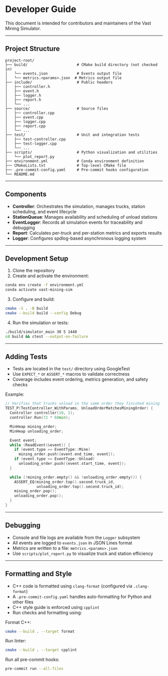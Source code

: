 # Developer Guide

This document is intended for contributors and maintainers of the Vast Mining Simulator.

---

## Project Structure

```
project-root/
├── build/                      # CMake build directory (not checked in)
│   └── events.json             # Events output file
│   └── metrics.<params>.json  # Metrics output file
├── include/                    # Public headers
│   ├── controller.h
│   ├── event.h
│   ├── logger.h
│   ├── report.h
│   └── ...
├── source/                     # Source files
│   ├── controller.cpp
│   ├── event.cpp
│   ├── logger.cpp
│   ├── report.cpp
│   └── ...
├── test/                       # Unit and integration tests
│   ├── test-controller.cpp
│   ├── test-logger.cpp
│   └── ...
├── scripts/                    # Python visualization and utilities
│   └── plot_report.py
├── environment.yml             # Conda environment definition
├── CMakeLists.txt              # Top-level CMake file
├── .pre-commit-config.yaml     # Pre-commit hooks configuration
└── README.md
```

---

## Components

- **Controller**: Orchestrates the simulation, manages trucks, station scheduling, and event lifecycle
- **StationQueue**: Manages availability and scheduling of unload stations
- **EventLogger**: Records all simulation events for traceability and debugging
- **Report**: Calculates per-truck and per-station metrics and exports results
- **Logger**: Configures spdlog-based asynchronous logging system

---

## Development Setup

1. Clone the repository
2. Create and activate the environment:

```bash
conda env create -f environment.yml
conda activate vast-mining-sim
```

3. Configure and build:

```bash
cmake -S . -B build
cmake --build build --config Debug
```

4. Run the simulation or tests:

```bash
./build/simulator_main 30 5 1440
cd build && ctest --output-on-failure
```

---

## Adding Tests

- Tests are located in the `test/` directory using GoogleTest
- Use `EXPECT_*` or `ASSERT_*` macros to validate correctness
- Coverage includes event ordering, metrics generation, and safety checks

Example:

```cpp
// Verifies that trucks unload in the same order they finished mining
TEST_P(TestController_WithParams, UnloadOrderMatchesMiningOrder) {
  Controller controller(10, 1);
  controller.Run(72 * 60min);

  MinHeap mining_order;
  MinHeap unloading_order;

  Event event;
  while (ReadEvent(&event)) {
    if (event.type == EventType::Mine)
      mining_order.push({event.end_time, event});
    if (event.type == EventType::Unload)
      unloading_order.push({event.start_time, event});
  }

  while (!mining_order.empty() && !unloading_order.empty()) {
    ASSERT_EQ(mining_order.top().second.truck_id,
              unloading_order.top().second.truck_id);
    mining_order.pop();
    unloading_order.pop();
  }
}
```

---

## Debugging

- Console and file logs are available from the `Logger` subsystem
- All events are logged to `events.json` in JSON Lines format
- Metrics are written to a file: `metrics.<params>.json`
- Use `scripts/plot_report.py` to visualize truck and station efficiency

---

## Formatting and Style

- C++ code is formatted using `clang-format` (configured via `.clang-format`)
- A `.pre-commit-config.yaml` handles auto-formatting for Python and other files
- C++ style guide is enforced using `cpplint`
- Run checks and formatting using:

Format C++:
```bash
cmake --build . --target format
```

Run linter:
```bash
cmake --build . --target cpplint
```

Run all pre-commit hooks:
```bash
pre-commit run --all-files
```

